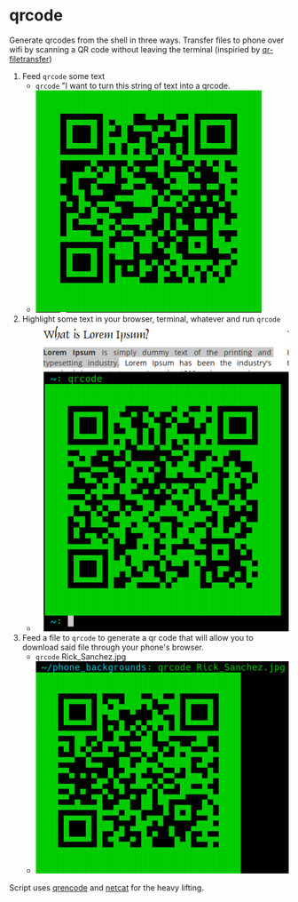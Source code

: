 # qrcode
Generate qrcodes from the shell in three ways. Transfer files to phone over wifi by scanning a QR code without leaving the terminal (inspiried by [qr-filetransfer](https://github.com/claudiodangelis/qr-filetransfer))

1. Feed `qrcode` some text
   * `qrcode` "I want to turn this string of text into a qrcode.
   * ![](img/ex1.png)
2. Highlight some text in your browser, terminal, whatever and run `qrcode`
   * ![](img/ex2.png)
3. Feed a file to `qrcode` to generate a qr code that will allow you to download said file through your phone's browser.
   * `qrcode` Rick_Sanchez.jpg
   * ![](img/ex3.png)
   
Script uses [qrencode](https://fukuchi.org/works/qrencode/) and [netcat](http://netcat.sourceforge.net/) for the heavy lifting.
